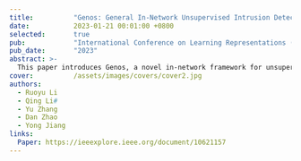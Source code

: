 ```yaml
---
title:          "Genos: General In-Network Unsupervised Intrusion Detection by Rule Extraction"
date:           2023-01-21 00:01:00 +0800
selected:       true
pub:            "International Conference on Learning Representations (ICLR)"
pub_date:       "2023"
abstract: >-
  This paper introduces Genos, a novel in-network framework for unsupervised anomaly detection that utilizes rule extraction to enhance interpretability. The proposed method aims to address challenges in existing intrusion detection systems by providing a transparent decision-making process.
cover:          /assets/images/covers/cover2.jpg
authors:
  - Ruoyu Li
  - Qing Li#
  - Yu Zhang
  - Dan Zhao
  - Yong Jiang
links:
  Paper: https://ieeexplore.ieee.org/document/10621157
---
```

